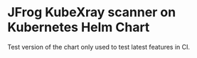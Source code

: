 # JFrog KubeXray scanner on Kubernetes Helm Chart

Test version of the chart only used to test latest features in CI.

